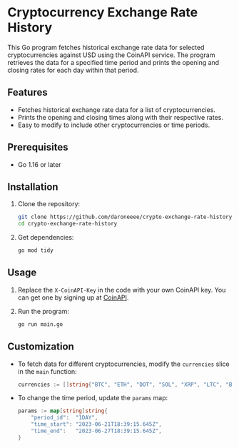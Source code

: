 # Cryptocurrency Exchange Rate History

This Go program fetches historical exchange rate data for selected cryptocurrencies against USD using the CoinAPI service. The program retrieves the data for a specified time period and prints the opening and closing rates for each day within that period.

## Features

- Fetches historical exchange rate data for a list of cryptocurrencies.
- Prints the opening and closing times along with their respective rates.
- Easy to modify to include other cryptocurrencies or time periods.

## Prerequisites

- Go 1.16 or later

## Installation

1. Clone the repository:

    ```sh
    git clone https://github.com/daroneeee/crypto-exchange-rate-history.git
    cd crypto-exchange-rate-history
    ```

2. Get dependencies:

    ```sh
    go mod tidy
    ```

## Usage

1. Replace the `X-CoinAPI-Key` in the code with your own CoinAPI key. You can get one by signing up at [CoinAPI](https://www.coinapi.io/).

2. Run the program:

    ```sh
    go run main.go
    ```

## Customization

- To fetch data for different cryptocurrencies, modify the `currencies` slice in the `main` function:

    ```go
    currencies := []string{"BTC", "ETH", "DOT", "SOL", "XRP", "LTC", "BNB", "TRX", "MATIC", "ADA"}
    ```

- To change the time period, update the `params` map:

    ```go
    params := map[string]string{
        "period_id":  "1DAY",
        "time_start": "2023-06-21T18:39:15.645Z",
        "time_end":   "2023-06-27T18:39:15.645Z",
    }
    ```


